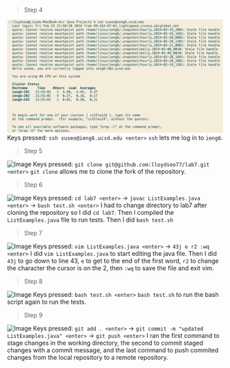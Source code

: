 > Step 4

![Image](step4.png)
Keys pressed: ```ssh suseo@ieng6.ucsd.edu <enter>``` 
```ssh``` lets me log in to ```ieng6```.

> Step 5

![Image](step5.png)
Keys pressed: ```git clone git@github.com:lloydseo77/lab7.git <enter>```
```git clone``` allows me to clone the fork of the repository.

> Step 6

![Image](step6.png)
Keys pressed: ```cd lab7 <enter>``` -> ```javac ListExamples.java <enter>``` -> ```bash test.sh <enter>``` 
I had to change directory to lab7 after cloning the repository so I did ```cd lab7```. Then I compiled the ```ListExamples.java``` file to run tests. Then I did ```bash test.sh```

> Step 7

![Image](step7.png)
Keys pressed: ```vim ListExamples.java <enter>``` -> ```43j e r2 :wq <enter>```
I did ```vim ListExamples.java``` to start editing the java file. Then I did ```43j``` to go down to line 43, ```e``` to get to the end of the first word, ```r2``` to change the character the cursor is on the 2, then ```:wq``` to save the file and exit vim. 

> Step 8

![Image](step8.png)
Keys pressed: ```bash test.sh <enter>```
```bash test.sh``` to run the bash script again to run the tests.

> Step 9

![Image](step9.png)
Keys pressed: ```git add . <enter>``` -> ```git commit -m "updated ListExamples.java" <enter>``` -> ```git push <enter>```
I ran the first command to stage changes in the working directory, the second to commit staged changes with a commit message, and the last command to push commited changes from the local repository to a remote repository.
